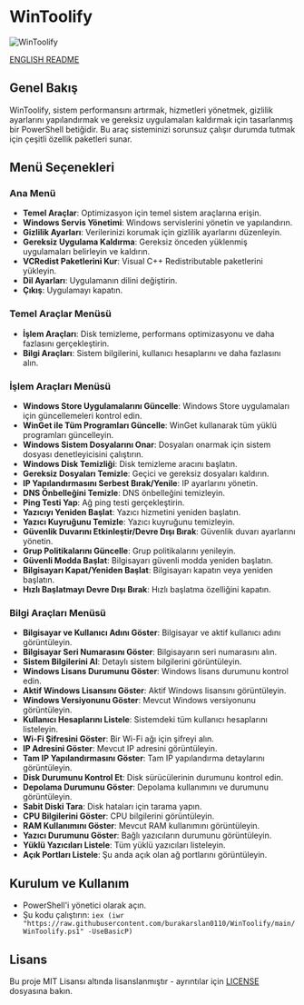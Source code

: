# WinToolify
![WinToolify](https://github.com/user-attachments/assets/15cf63d5-b495-47d0-8199-e1852fa31924)

[ENGLISH README](https://github.com/burakarslan0110/WinToolify/blob/main/README-EN.md)
## Genel Bakış
WinToolify, sistem performansını artırmak, hizmetleri yönetmek, gizlilik ayarlarını yapılandırmak ve gereksiz uygulamaları kaldırmak için tasarlanmış bir PowerShell betiğidir. Bu araç sisteminizi sorunsuz çalışır durumda tutmak için çeşitli özellik paketleri sunar.

## Menü Seçenekleri

### Ana Menü
- **Temel Araçlar**: Optimizasyon için temel sistem araçlarına erişin.
- **Windows Servis Yönetimi**: Windows servislerini yönetin ve yapılandırın.
- **Gizlilik Ayarları**: Verilerinizi korumak için gizlilik ayarlarını düzenleyin.
- **Gereksiz Uygulama Kaldırma**: Gereksiz önceden yüklenmiş uygulamaları belirleyin ve kaldırın.
- **VCRedist Paketlerini Kur**: Visual C++ Redistributable paketlerini yükleyin.
- **Dil Ayarları**: Uygulamanın dilini değiştirin.
- **Çıkış**: Uygulamayı kapatın.

### Temel Araçlar Menüsü
- **İşlem Araçları**: Disk temizleme, performans optimizasyonu ve daha fazlasını gerçekleştirin.
- **Bilgi Araçları**: Sistem bilgilerini, kullanıcı hesaplarını ve daha fazlasını alın.

### İşlem Araçları Menüsü
- **Windows Store Uygulamalarını Güncelle**: Windows Store uygulamaları için güncellemeleri kontrol edin.
- **WinGet ile Tüm Programları Güncelle**: WinGet kullanarak tüm yüklü programları güncelleyin.
- **Windows Sistem Dosyalarını Onar**: Dosyaları onarmak için sistem dosyası denetleyicisini çalıştırın.
- **Windows Disk Temizliği**: Disk temizleme aracını başlatın.
- **Gereksiz Dosyaları Temizle**: Geçici ve gereksiz dosyaları kaldırın.
- **IP Yapılandırmasını Serbest Bırak/Yenile**: IP ayarlarını yönetin.
- **DNS Önbelleğini Temizle**: DNS önbelleğini temizleyin.
- **Ping Testi Yap**: Ağ ping testi gerçekleştirin.
- **Yazıcıyı Yeniden Başlat**: Yazıcı hizmetini yeniden başlatın.
- **Yazıcı Kuyruğunu Temizle**: Yazıcı kuyruğunu temizleyin.
- **Güvenlik Duvarını Etkinleştir/Devre Dışı Bırak**: Güvenlik duvarı ayarlarını yönetin.
- **Grup Politikalarını Güncelle**: Grup politikalarını yenileyin.
- **Güvenli Modda Başlat**: Bilgisayarı güvenli modda yeniden başlatın.
- **Bilgisayarı Kapat/Yeniden Başlat**: Bilgisayarı kapatın veya yeniden başlatın.
- **Hızlı Başlatmayı Devre Dışı Bırak**: Hızlı başlatma özelliğini kapatın.

### Bilgi Araçları Menüsü
- **Bilgisayar ve Kullanıcı Adını Göster**: Bilgisayar ve aktif kullanıcı adını görüntüleyin.
- **Bilgisayar Seri Numarasını Göster**: Bilgisayarın seri numarasını alın.
- **Sistem Bilgilerini Al**: Detaylı sistem bilgilerini görüntüleyin.
- **Windows Lisans Durumunu Göster**: Windows lisans durumunu kontrol edin.
- **Aktif Windows Lisansını Göster**: Aktif Windows lisansını görüntüleyin.
- **Windows Versiyonunu Göster**: Mevcut Windows versiyonunu görüntüleyin.
- **Kullanıcı Hesaplarını Listele**: Sistemdeki tüm kullanıcı hesaplarını listeleyin.
- **Wi-Fi Şifresini Göster**: Bir Wi-Fi ağı için şifreyi alın.
- **IP Adresini Göster**: Mevcut IP adresini görüntüleyin.
- **Tam IP Yapılandırmasını Göster**: Tam IP yapılandırma detaylarını görüntüleyin.
- **Disk Durumunu Kontrol Et**: Disk sürücülerinin durumunu kontrol edin.
- **Depolama Durumunu Göster**: Depolama kullanımını ve durumunu görüntüleyin.
- **Sabit Diski Tara**: Disk hataları için tarama yapın.
- **CPU Bilgilerini Göster**: CPU bilgilerini görüntüleyin.
- **RAM Kullanımını Göster**: Mevcut RAM kullanımını görüntüleyin.
- **Yazıcı Durumunu Göster**: Bağlı yazıcıların durumunu görüntüleyin.
- **Yüklü Yazıcıları Listele**: Tüm yüklü yazıcıları listeleyin.
- **Açık Portları Listele**: Şu anda açık olan ağ portlarını görüntüleyin.

## Kurulum ve Kullanım
- PowerShell'i yönetici olarak açın.
- Şu kodu çalıştırın: `iex (iwr "https://raw.githubusercontent.com/burakarslan0110/WinToolify/main/WinToolify.ps1" -UseBasicP)`

## Lisans
Bu proje MIT Lisansı altında lisanslanmıştır - ayrıntılar için [LICENSE](LICENSE) dosyasına bakın. 
